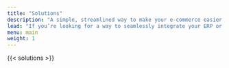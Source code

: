 ```yaml
---
title: "Solutions"
description: "A simple, streamlined way to make your e-commerce easier: with system integration, automatic inventory sync, order management and product data management. We also offer a B2B trade store and custom Magento websites. Let us integrate your applications to make your workflow easier. Find out more!"
lead: "If you’re looking for a way to seamlessly integrate your ERP or accounting system and e-commerce website, you want to expand your business through a B2B trade store, or you’re in need of a top-quality e-commerce website to sell your products online, we have the solution for you."
menu: main
weight: 1
---
```


{{< solutions >}}